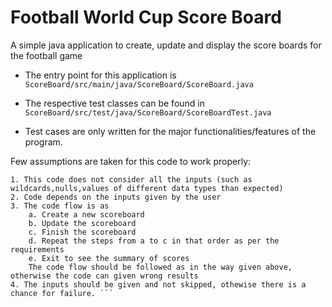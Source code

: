 # Football World Cup Score Board
A simple java application to create, update and display the score boards for the football game

* The entry point for this application is `ScoreBoard/src/main/java/ScoreBoard/ScoreBoard.java`

* The respective test classes can be found in `ScoreBoard/src/test/java/ScoreBoard/ScoreBoardTest.java`
* Test cases are only written for the major functionalities/features of the program.

Few assumptions are taken for this code to work properly:
```
1. This code does not consider all the inputs (such as wildcards,nulls,values of different data types than expected)
2. Code depends on the inputs given by the user
3. The code flow is as 
    a. Create a new scoreboard
    b. Update the scoreboard
    c. Finish the scoreboard
    d. Repeat the steps from a to c in that order as per the requirements
    e. Exit to see the summary of scores
    The code flow should be followed as in the way given above, otherwise the code can given wrong results
4. The inputs should be given and not skipped, othewise there is a chance for failure. ```
